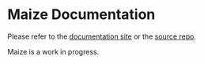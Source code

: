 # Maize Documentation

Please refer to the [documentation site](https://maize.goldenstack.net/) or the [source repo](https://github.com/GoldenStack/maize).

Maize is a work in progress.